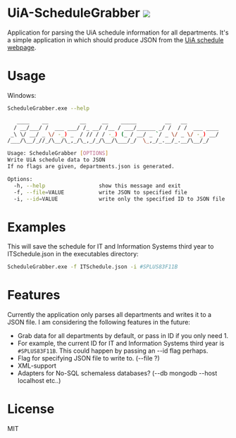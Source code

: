 # UiA-ScheduleGrabber <image src="https://ci.appveyor.com/api/projects/status/087lgi4ryvgbx5x1?svg=true&passingText=master%20-%20OK">

Application for parsing the UiA schedule information for all departments.
It's a simple application in which should produce JSON from
the [UiA schedule webpage](http://timeplan.uia.no/swsuiah/public/no/default.aspx).

# Usage

Windows:
```sh
ScheduleGrabber.exe --help

   ____    __          __     __    _____         __   __
  / __/___/ /  ___ ___/ /_ __/ /__ / ___/______ _/ /  / /  ___ ____
 _\ \/ __/ _ \/ -_) _  / // / / -_) (_ / __/ _ `/ _ \/ _ \/ -_) __/
/___/\__/_//_/\__/\_,_/\_,_/_/\__/\___/_/  \_,_/_.__/_.__/\__/_/

Usage: ScheduleGrabber [OPTIONS]
Write UiA schedule data to JSON
If no flags are given, departments.json is generated.

Options:
  -h, --help                 show this message and exit
  -f, --file=VALUE           write JSON to specified file
  -i, --id=VALUE             write only the specified ID to JSON file
```

# Examples

This will save the schedule for IT and Information Systems third year to ITSchedule.json
in the executables directory:
```sh
ScheduleGrabber.exe -f ITSchedule.json -i #SPLUS83F11B
```

# Features

Currently the application only parses all departments and writes it to a JSON file.
I am considering the following features in the future:

* Grab data for all departments by default, or pass in ID if you only need 1.
 * For example, the current ID for IT and Information Systems third year is `#SPLUS83F11B`. This could happen by passing an --id flag perhaps.
* Flag for specifying JSON file to write to. (--file ?)
* XML-support
* Adapters for No-SQL schemaless databases? (--db mongodb --host localhost etc..)


# License
MIT
